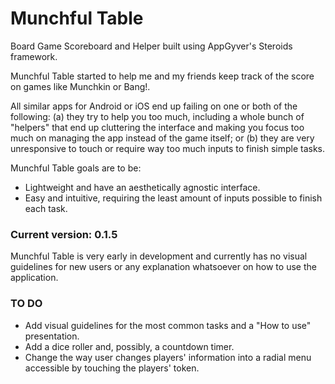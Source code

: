 # Munchful Table
Board Game Scoreboard and Helper built using AppGyver's Steroids framework.

Munchful Table started to help me and my friends keep track of the score on games like Munchkin or Bang!.

All similar apps for Android or iOS end up failing on one or both of the following: (a) they try to help you too much, including a whole bunch of "helpers" that end up cluttering the interface and making you focus too much on managing the app instead of the game itself; or (b) they are very unresponsive to touch or require way too much inputs to finish simple tasks.

Munchful Table goals are to be:
- Lightweight and have an aesthetically agnostic interface.
- Easy and intuitive, requiring the least amount of inputs possible to finish each task.

### Current version: 0.1.5
Munchful Table is very early in development and currently has no visual guidelines for new users or any explanation whatsoever on how to use the application.

### TO DO
- Add visual guidelines for the most common tasks and a "How to use" presentation.
- Add a dice roller and, possibly, a countdown timer.
- Change the way user changes players' information into a radial menu accessible by touching the players' token.
